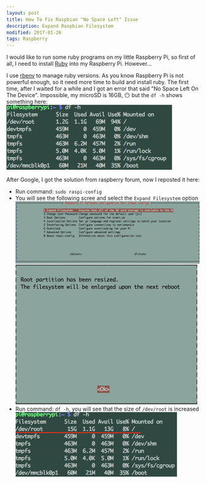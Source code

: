 ```yaml
---
layout: post
title: How To Fix Raspbian "No Space Left" Issue
description: Expand Raspbian Filesystem
modified: 2017-01-26
tags: Raspberry
---
```


I would like to run some ruby programs on my little Raspberry Pi, so first of all, I need to install [Ruby][1] into my Raspberry Pi. However...

I use [rbenv][2] to manage ruby versions. As you know Raspberry Pi is not powerful enough, so it need more time to build and install ruby. The first time, after I waited for a while and I got an error that said "No Space Left On The Device".
Impossible, my microSD is 16GB, 😶  but the `df -h` shows something here:
![df-h](/assets/images/expand-filesystem-1.png)

After Google, I got the solution from raspberry forum, now I reposted it here:

+ Run command: `sudo raspi-config`    
+ You will see the following scree and select the `Expand Filesystem` option
  ![expand raspberry filesystem](/assets/images/expand-filesystem-2.png)
  ![expand raspberry filesystem](/assets/images/expand-filesystem-3.png)
+ Run command: `df -h`, you will see that the size of `/dev/root` is increased
  ![df-h](/assets/images/expand-filesystem-4.png)

[1]: https://www.ruby-lang.org/
[2]: http://rbenv.org/
